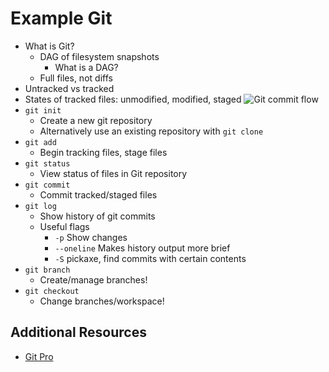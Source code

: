 Example Git
===========

- What is Git?
  - DAG of filesystem snapshots
    - What is a DAG?
  - Full files, not diffs
- Untracked vs tracked
- States of tracked files: unmodified, modified, staged
  ![Git commit flow](https://git-scm.com/book/en/v2/images/lifecycle.png)
- `git init`
  - Create a new git repository
  - Alternatively use an existing repository with `git clone`
- `git add`
  - Begin tracking files, stage files
- `git status`
  - View status of files in Git repository
- `git commit`
  - Commit tracked/staged files
- `git log`
  - Show history of git commits
  - Useful flags
    - `-p` Show changes
    - `--oneline` Makes history output more brief
    - `-S` pickaxe, find commits with certain contents
- `git branch`
  - Create/manage branches!
- `git checkout`
  - Change branches/workspace!

Additional Resources
--------------------

- [Git Pro](https://git-scm.com/book/en/v2)
